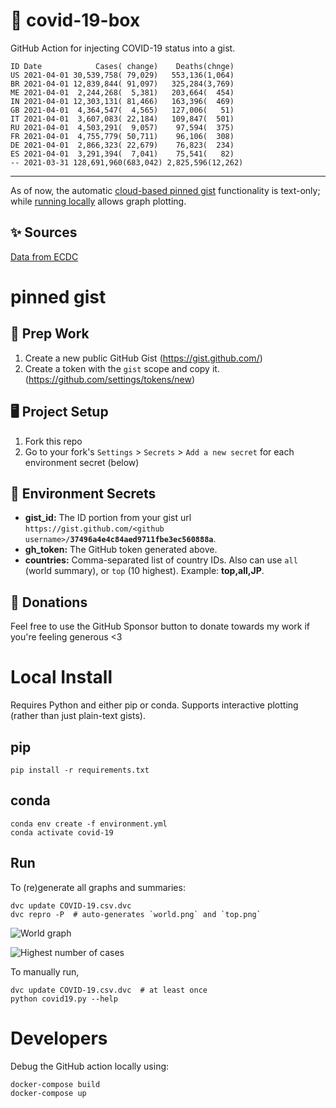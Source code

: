 # 🏥 covid-19-box

GitHub Action for injecting COVID-19 status into a gist.

```
ID Date            Cases( change)    Deaths(chnge)
US 2021-04-01 30,539,758( 79,029)   553,136(1,064)
BR 2021-04-01 12,839,844( 91,097)   325,284(3,769)
ME 2021-04-01  2,244,268(  5,381)   203,664(  454)
IN 2021-04-01 12,303,131( 81,466)   163,396(  469)
GB 2021-04-01  4,364,547(  4,565)   127,006(   51)
IT 2021-04-01  3,607,083( 22,184)   109,847(  501)
RU 2021-04-01  4,503,291(  9,057)    97,594(  375)
FR 2021-04-01  4,755,779( 50,711)    96,106(  308)
DE 2021-04-01  2,866,323( 22,679)    76,823(  234)
ES 2021-04-01  3,291,394(  7,041)    75,541(   82)
-- 2021-03-31 128,691,960(683,042) 2,825,596(12,262)
```

---

As of now, the automatic [cloud-based pinned gist](#pinned-gist) functionality is text-only;
while [running locally](#local-install) allows graph plotting.

## ✨ Sources

[Data from ECDC](https://www.ecdc.europa.eu/en/publications-data/download-todays-data-geographic-distribution-covid-19-cases-worldwide)

# pinned gist

## 🎒 Prep Work
1. Create a new public GitHub Gist (https://gist.github.com/)
1. Create a token with the `gist` scope and copy it. (https://github.com/settings/tokens/new)

## 🖥 Project Setup
1. Fork this repo
1. Go to your fork's `Settings` > `Secrets` > `Add a new secret` for each environment secret (below)

## 🤫 Environment Secrets
- **gist_id:** The ID portion from your gist url `https://gist.github.com/<github username>/`**`37496a4e4c84aed9711fbe3ec560888a`**.
- **gh_token:** The GitHub token generated above.
- **countries:** Comma-separated list of country IDs. Also can use `all` (world summary), or `top` (10 highest). Example: **top,all,JP**.

## 💸 Donations

Feel free to use the GitHub Sponsor button to donate towards my work if you're feeling generous <3

# Local Install

Requires Python and either pip or conda. Supports interactive plotting (rather than just plain-text gists).

## pip

```
pip install -r requirements.txt
```

## conda

```
conda env create -f environment.yml
conda activate covid-19
```

## Run

To (re)generate all graphs and summaries:

```
dvc update COVID-19.csv.dvc
dvc repro -P  # auto-generates `world.png` and `top.png`
```

![World graph](world.png)

![Highest number of cases](top.png)

To manually run,

```
dvc update COVID-19.csv.dvc  # at least once
python covid19.py --help
```

# Developers

Debug the GitHub action locally using:

```
docker-compose build
docker-compose up
```
